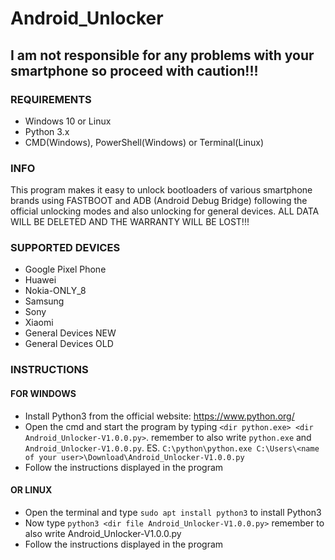 # Android_Unlocker
## I am not responsible for any problems with your smartphone so proceed with caution!!!
### REQUIREMENTS
- Windows 10 or Linux
- Python 3.x
- CMD(Windows), PowerShell(Windows) or Terminal(Linux)
### INFO
This program makes it easy to unlock bootloaders of various smartphone brands using FASTBOOT and ADB (Android Debug Bridge) following the official unlocking modes and also unlocking for general devices.
ALL DATA WILL BE DELETED AND THE WARRANTY WILL BE LOST!!! 
### SUPPORTED DEVICES
- Google Pixel Phone
- Huawei
- Nokia-ONLY_8
- Samsung
- Sony
- Xiaomi
- General Devices NEW
- General Devices OLD
### INSTRUCTIONS
#### FOR WINDOWS
- Install Python3 from the official website: https://www.python.org/
- Open the cmd and start the program by typing `<dir python.exe> <dir Android_Unlocker-V1.0.0.py>`. remember to also write `python.exe` and `Android_Unlocker-V1.0.0.py`. ES. `C:\python\python.exe C:\Users\<name of your user>\Download\Android_Unlocker-V1.0.0.py`
- Follow the instructions displayed in the program
#### OR LINUX
- Open the terminal and type `sudo apt install python3` to install Python3
- Now type `python3 <dir file Android_Unlocker-V1.0.0.py>` remember to also write Android_Unlocker-V1.0.0.py
- Follow the instructions displayed in the program
